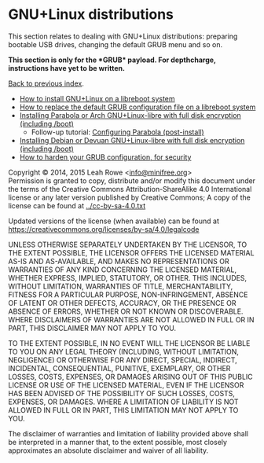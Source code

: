 
GNU+Linux distributions 
=======================

This section relates to dealing with GNU+Linux distributions: preparing
bootable USB drives, changing the default GRUB menu and so on.

**This section is only for the \*GRUB\* payload. For depthcharge,
instructions have yet to be written.**

[Back to previous index](../).

-   [How to install GNU+Linux on a libreboot
    system](grub_boot_installer.html)
-   [How to replace the default GRUB configuration file on a libreboot
    system](grub_cbfs.html)
-   [Installing Parabola or Arch GNU+Linux-libre with full disk
    encryption (including /boot)](encrypted_parabola.html)
    -   Follow-up tutorial: [Configuring Parabola
        (post-install)](configuring_parabola.html)
-   [Installing Debian or Devuan GNU+Linux-libre with full disk
    encryption (including /boot)](encrypted_debian.html)
-   [How to harden your GRUB configuration, for
    security](grub_hardening.html)



Copyright © 2014, 2015 Leah Rowe &lt;info@minifree.org&gt;\
Permission is granted to copy, distribute and/or modify this document
under the terms of the Creative Commons Attribution-ShareAlike 4.0
International license or any later version published by Creative
Commons; A copy of the license can be found at
[../cc-by-sa-4.0.txt](../cc-by-sa-4.0.txt)

Updated versions of the license (when available) can be found at
<https://creativecommons.org/licenses/by-sa/4.0/legalcode>

UNLESS OTHERWISE SEPARATELY UNDERTAKEN BY THE LICENSOR, TO THE EXTENT
POSSIBLE, THE LICENSOR OFFERS THE LICENSED MATERIAL AS-IS AND
AS-AVAILABLE, AND MAKES NO REPRESENTATIONS OR WARRANTIES OF ANY KIND
CONCERNING THE LICENSED MATERIAL, WHETHER EXPRESS, IMPLIED, STATUTORY,
OR OTHER. THIS INCLUDES, WITHOUT LIMITATION, WARRANTIES OF TITLE,
MERCHANTABILITY, FITNESS FOR A PARTICULAR PURPOSE, NON-INFRINGEMENT,
ABSENCE OF LATENT OR OTHER DEFECTS, ACCURACY, OR THE PRESENCE OR ABSENCE
OF ERRORS, WHETHER OR NOT KNOWN OR DISCOVERABLE. WHERE DISCLAIMERS OF
WARRANTIES ARE NOT ALLOWED IN FULL OR IN PART, THIS DISCLAIMER MAY NOT
APPLY TO YOU.

TO THE EXTENT POSSIBLE, IN NO EVENT WILL THE LICENSOR BE LIABLE TO YOU
ON ANY LEGAL THEORY (INCLUDING, WITHOUT LIMITATION, NEGLIGENCE) OR
OTHERWISE FOR ANY DIRECT, SPECIAL, INDIRECT, INCIDENTAL, CONSEQUENTIAL,
PUNITIVE, EXEMPLARY, OR OTHER LOSSES, COSTS, EXPENSES, OR DAMAGES
ARISING OUT OF THIS PUBLIC LICENSE OR USE OF THE LICENSED MATERIAL, EVEN
IF THE LICENSOR HAS BEEN ADVISED OF THE POSSIBILITY OF SUCH LOSSES,
COSTS, EXPENSES, OR DAMAGES. WHERE A LIMITATION OF LIABILITY IS NOT
ALLOWED IN FULL OR IN PART, THIS LIMITATION MAY NOT APPLY TO YOU.

The disclaimer of warranties and limitation of liability provided above
shall be interpreted in a manner that, to the extent possible, most
closely approximates an absolute disclaimer and waiver of all liability.

